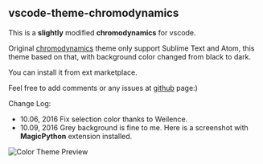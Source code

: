 ## vscode-theme-chromodynamics

This is a **slightly** modified **chromodynamics** for vscode.

Original [chromodynamics](https://github.com/MagicStack/Chromodynamics) theme only support Sublime Text and Atom,
 this theme based on that, with background color changed from black to dark.

You can install it from ext marketplace.

Feel free to add comments or any issues at [github](https://github.com/leido/vscode-theme-chromodynamics) page:)

Change Log:

- 10.06, 2016 Fix selection color thanks to Weilence.
- 10.09, 2016 Grey background is fine to me.
Here is a screenshot with **MagicPython** extension installed.

![Color Theme Preview](https://raw.githubusercontent.com/leido/vscode-theme-chromodynamics/master/images/preview.png)


